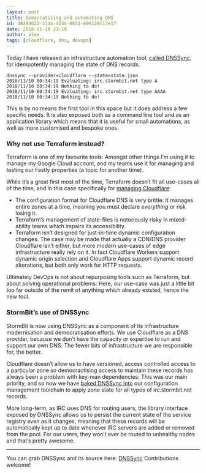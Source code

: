 ```yaml
---
layout: post
title: Democratising and automating DNS
id: 4828db22-33da-4554-8651-696128c17e17
date: 2018-11-10 23:19
author: alex
tags: [cloudflare, dns, devops]
---
```


Today I have released an infrastructure automation tool, [called DNSSync](https://github.com/stormbit/dnssync), for idempotently managing the state of DNS records.

```bash{promptUser: alex}{outputLines: 2-5}
dnssync --provider=cloudflare --state=state.json
2018/11/10 00:34:19 Evaluating: irc.stormbit.net type A
2018/11/10 00:34:19 Nothing to do!
2018/11/10 00:34:19 Evaluating: irc.stormbit.net type AAAA
2018/11/10 00:34:19 Nothing to do!
```

This is by no means the first tool in this space but it does address a few specific needs. It is also exposed both as a command line tool and as an application library which means that it is useful for small automations, as well as more customised and bespoke ones.

### Why not use Terraform instead?
Terraform is one of my favourite tools: Amongst other things I’m using it to manage my Google Cloud account, and my teams use it for managing and testing our Fastly properties (a topic for another time).

While it’s a great first most of the time, Terraform doesn’t fit all use-cases all of the time, and in this case specifically for [managing Cloudflare](https://www.terraform.io/docs/providers/cloudflare/index.html):
 - The configuration format for Cloudflare DNS is very brittle: It manages entire zones at a time, meaning you must declare _everything_ or risk losing it.
 - Terraform’s management of state-files is notoriously risky in mixed-ability teams which impairs its accessibility.
 - Terraform isn’t designed for just-in-time dynamic configuration changes. The case may be made that actually a CDN/DNS provider Cloudflare isn’t either, but more modern use-cases of edge infrastructure really rely on it. In fact Cloudflare Workers support dynamic origin selection and Cloudflare Apps support dynamic record alterations, but both only work for HTTP requests.

Ultimately DevOps is not about repurposing tools such as Terraform, but about solving operational problems: Here, our use-case was just a little bit too far outside of the remit of anything which already existed, hence the new tool.

### StormBit’s use of DNSSync
StormBit is now using DNSSync as a component of its infrastructure modernisation and democratisation efforts.
We use Cloudflare as a DNS provider, because we don’t have the capacity or expertise to run and support our own DNS. The fewer bits of infrastructure we are responsible for, the better.

Cloudflare doesn’t allow us to have versioned, access controlled access to a particular zone so democractising access to maintain these records has always been a problem with key-man dependencies: This was our main priority, and so now we have [baked DNSSync into](https://github.com/stormbit/servicedeploy) our configuration management toolchain to apply zone state for all types of irc.stormbit.net records.

More long-term, as IRC uses DNS for routing users, the library interface exposed by DNSSync allows us to persist the current state of the service registry even as it changes, meaning that these records will be automatically kept up to date whenever IRC servers are added or removed from the pool. For our users, they won’t ever be routed to unhealthy nodes and that’s pretty awesome.

---

You can grab DNSSync and its source here: [DNSSync](https://github.com/stormbit/dnssync)
Contributions welcome!
